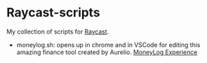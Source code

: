 # Raycast-scripts

My collection of scripts for [Raycast](https://www.raycast.com).

- moneylog.sh: opens up in chrome and in VSCode for editing this amazing finance tool created by Aurelio.
[MoneyLog Experience](https://aurelio.net/projects/moneylog/)
